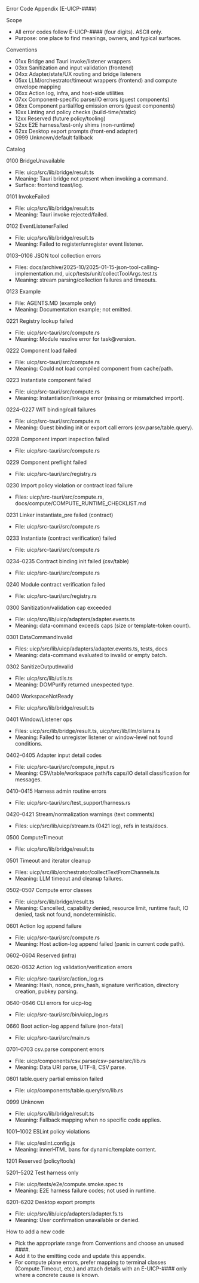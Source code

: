 Error Code Appendix (E-UICP-####)

Scope
- All error codes follow E-UICP-#### (four digits). ASCII only.
- Purpose: one place to find meanings, owners, and typical surfaces.

Conventions
- 01xx Bridge and Tauri invoke/listener wrappers
- 03xx Sanitization and input validation (frontend)
- 04xx Adapter/state/UX routing and bridge listeners
- 05xx LLM/orchestrator/timeout wrappers (frontend) and compute envelope mapping
- 06xx Action log, infra, and host-side utilities
- 07xx Component-specific parse/IO errors (guest components)
- 08xx Component partial/log emission errors (guest components)
- 10xx Linting and policy checks (build-time/static)
- 12xx Reserved (future policy/tooling)
- 52xx E2E harness/test-only shims (non-runtime)
- 62xx Desktop export prompts (front-end adapter)
- 0999 Unknown/default fallback

Catalog

0100 BridgeUnavailable
- File: uicp/src/lib/bridge/result.ts
- Meaning: Tauri bridge not present when invoking a command.
- Surface: frontend toast/log.

0101 InvokeFailed
- File: uicp/src/lib/bridge/result.ts
- Meaning: Tauri invoke rejected/failed.

0102 EventListenerFailed
- File: uicp/src/lib/bridge/result.ts
- Meaning: Failed to register/unregister event listener.

0103–0106 JSON tool collection errors
- Files: docs/archive/2025-10/2025-01-15-json-tool-calling-implementation.md, uicp/tests/unit/collectToolArgs.test.ts
- Meaning: stream parsing/collection failures and timeouts.

0123 Example
- File: AGENTS.MD (example only)
- Meaning: Documentation example; not emitted.

0221 Registry lookup failed
- File: uicp/src-tauri/src/compute.rs
- Meaning: Module resolve error for task@version.

0222 Component load failed
- File: uicp/src-tauri/src/compute.rs
- Meaning: Could not load compiled component from cache/path.

0223 Instantiate component failed
- File: uicp/src-tauri/src/compute.rs
- Meaning: Instantiation/linkage error (missing or mismatched import).

0224–0227 WIT binding/call failures
- File: uicp/src-tauri/src/compute.rs
- Meaning: Guest binding init or export call errors (csv.parse/table.query).

0228 Component import inspection failed
- File: uicp/src-tauri/src/compute.rs

0229 Component preflight failed
- File: uicp/src-tauri/src/registry.rs

0230 Import policy violation or contract load failure
- Files: uicp/src-tauri/src/compute.rs, docs/compute/COMPUTE_RUNTIME_CHECKLIST.md

0231 Linker instantiate_pre failed (contract)
- File: uicp/src-tauri/src/compute.rs

0233 Instantiate (contract verification) failed
- File: uicp/src-tauri/src/compute.rs

0234–0235 Contract binding init failed (csv/table)
- File: uicp/src-tauri/src/compute.rs

0240 Module contract verification failed
- File: uicp/src-tauri/src/registry.rs

0300 Sanitization/validation cap exceeded
- File: uicp/src/lib/uicp/adapters/adapter.events.ts
- Meaning: data-command exceeds caps (size or template-token count).

0301 DataCommandInvalid
- Files: uicp/src/lib/uicp/adapters/adapter.events.ts, tests, docs
- Meaning: data-command evaluated to invalid or empty batch.

0302 SanitizeOutputInvalid
- File: uicp/src/lib/utils.ts
- Meaning: DOMPurify returned unexpected type.

0400 WorkspaceNotReady
- File: uicp/src/lib/bridge/result.ts

0401 Window/Listener ops
- Files: uicp/src/lib/bridge/result.ts, uicp/src/lib/llm/ollama.ts
- Meaning: Failed to unregister listener or window-level not found conditions.

0402–0405 Adapter input detail codes
- File: uicp/src-tauri/src/compute_input.rs
- Meaning: CSV/table/workspace path/fs caps/IO detail classification for messages.

0410–0415 Harness admin routine errors
- File: uicp/src-tauri/src/test_support/harness.rs

0420–0421 Stream/normalization warnings (text comments)
- Files: uicp/src/lib/uicp/stream.ts (0421 log), refs in tests/docs.

0500 ComputeTimeout
- File: uicp/src/lib/bridge/result.ts

0501 Timeout and iterator cleanup
- Files: uicp/src/lib/orchestrator/collectTextFromChannels.ts
- Meaning: LLM timeout and cleanup failures.

0502–0507 Compute error classes
- File: uicp/src/lib/bridge/result.ts
- Meaning: Cancelled, capability denied, resource limit, runtime fault, IO denied, task not found, nondeterministic.

0601 Action log append failure
- File: uicp/src-tauri/src/compute.rs
- Meaning: Host action-log append failed (panic in current code path).

0602–0604 Reserved (infra)

0620–0632 Action log validation/verification errors
- File: uicp/src-tauri/src/action_log.rs
- Meaning: Hash, nonce, prev_hash, signature verification, directory creation, pubkey parsing.

0640–0646 CLI errors for uicp-log
- File: uicp/src-tauri/src/bin/uicp_log.rs

0660 Boot action-log append failure (non-fatal)
- File: uicp/src-tauri/src/main.rs

0701–0703 csv.parse component errors
- File: uicp/components/csv.parse/csv-parse/src/lib.rs
- Meaning: Data URI parse, UTF-8, CSV parse.

0801 table.query partial emission failed
- File: uicp/components/table.query/src/lib.rs

0999 Unknown
- File: uicp/src/lib/bridge/result.ts
- Meaning: Fallback mapping when no specific code applies.

1001–1002 ESLint policy violations
- File: uicp/eslint.config.js
- Meaning: innerHTML bans for dynamic/template content.

1201 Reserved (policy/tools)

5201–5202 Test harness only
- File: uicp/tests/e2e/compute.smoke.spec.ts
- Meaning: E2E harness failure codes; not used in runtime.

6201–6202 Desktop export prompts
- File: uicp/src/lib/uicp/adapters/adapter.fs.ts
- Meaning: User confirmation unavailable or denied.

How to add a new code
- Pick the appropriate range from Conventions and choose an unused ####.
- Add it to the emitting code and update this appendix.
- For compute plane errors, prefer mapping to terminal classes (Compute.Timeout, etc.) and attach details with an E-UICP-#### only where a concrete cause is known.


